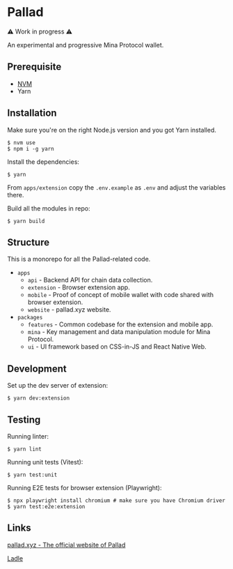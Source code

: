 # Pallad

⚠️ Work in progress ⚠️

An experimental and progressive Mina Protocol wallet.

## Prerequisite

- [NVM](https://github.com/nvm-sh/nvm)
- Yarn

## Installation

Make sure you're on the right Node.js version and you got Yarn installed.

```shell
$ nvm use
$ npm i -g yarn
```

Install the dependencies:

```shell
$ yarn
```

From `apps/extension` copy the `.env.example` as `.env` and adjust the variables there.

Build all the modules in repo:

```shell
$ yarn build
```

## Structure

This is a monorepo for all the Pallad-related code.

- `apps`
  - `api` - Backend API for chain data collection.
  - `extension` - Browser extension app.
  - `mobile` - Proof of concept of mobile wallet with code shared with browser extension.
  - `website` - pallad.xyz website.
- `packages`
  - `features` - Common codebase for the extension and mobile app.
  - `mina` - Key management and data manipulation module for Mina Protocol.
  - `ui` - UI framework based on CSS-in-JS and React Native Web.

## Development

Set up the dev server of extension:

```shell
$ yarn dev:extension
```

## Testing

Running linter:

```shell
$ yarn lint
```

Running unit tests (Vitest):

```shell
$ yarn test:unit
```

Running E2E tests for browser extension (Playwright):

```shell
$ npx playwright install chromium # make sure you have Chromium driver
$ yarn test:e2e:extension
```

## Links

[pallad.xyz - The official website of Pallad](https://pallad.xyz/)

[Ladle](https://mvr-studio.github.io/pallad/)
